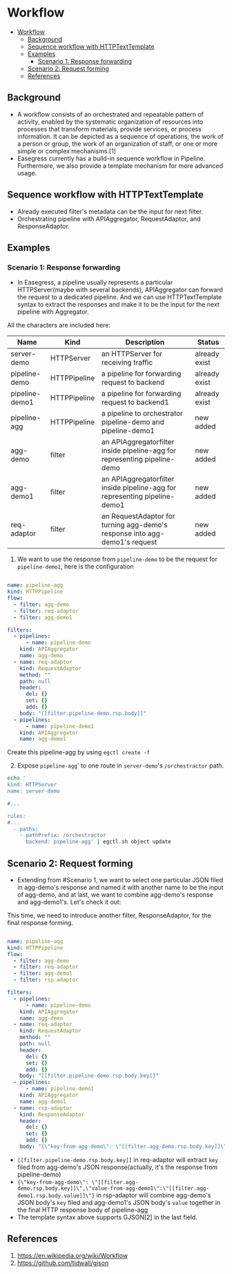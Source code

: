 # Workflow

- [Workflow](#workflow)
  - [Background](#background)
  - [Sequence workflow with HTTPTextTemplate](#sequence-workflow-with-httptexttemplate)
  - [Examples](#examples)
    - [Scenario 1: Response forwarding](#scenario-1-response-forwarding)
  - [Scenario 2:  Request forming](#scenario-2--request-forming)
  - [References](#references)

## Background

* A workflow consists of an orchestrated and repeatable pattern of activity, enabled by the systematic organization of resources into processes that transform materials, provide services, or process information. It can be depicted as a sequence of operations, the work of a person or group, the work of an organization of staff, or one or more simple or complex mechanisms.[1]
* Easegress currently has a build-in sequence workflow in Pipeline. Furthermore, we also provide a template mechanism for more advanced usage.

## Sequence workflow with HTTPTextTemplate

* Already executed filter's metadata can be the input for next filter.
* Orchestrating pipeline with APIAggregator, RequestAdaptor, and ResponseAdaptor.


## Examples

### Scenario 1: Response forwarding

* In Easegress, a pipeline usually represents a particular HTTPServer(maybe with several backends), APIAggregator can forward the request to a dedicated pipeline. And we can use HTTPTextTemplate syntax to extract the responses and make it to be the input for the next pipeline with Aggregator.

All the characters are included here:

| Name           | Kind         | Description                                                                | Status        |
| -------------- | ------------ | -------------------------------------------------------------------------- | ------------- |
| server-demo    | HTTPServer   | an HTTPServer for receiving traffic                                        | already exist |
| pipeline-demo  | HTTPPipeline | a pipeline for forwarding request to backend                               | already exist |
| pipeline-demo1 | HTTPPipeline | a pipeline for forwarding request to backend1                              | already exist |
| pipeline-agg   | HTTPPipeline | a pipeline to orchestrator pipeline-demo and pipeline-demo1                | new added     |
| agg-demo       | filter       | an APIAggregatorfilter inside pipeline-agg for representing pipeline-demo  | new added     |
| agg-demo1      | filter       | an APIAggregatorfilter inside pipeline-agg for representing pipeline-demo1 | new added     |
| req-adaptor    | filter       | an RequestAdaptor for turning agg-demo's response into agg-demo1's request | new added     |

1. We want to use the response from `pipeline-demo` to be the request for `pipeline-demo1`, here is the configuration

``` yaml

name: pipeline-agg
kind: HTTPPipeline
flow:
  - filter: agg-demo
  - filter: req-adaptor
  - filter: agg-demo1

filters:
  - pipelines:
      - name: pipeline-demo
    kind: APIAggregator
    name: agg-demo
  - name: req-adaptor
    kind: RequestAdaptor
    method: ""
    path: null
    header:
      del: {}
      set: {}
      add: {}
    body: "[[filter.pipeline-demo.rsp.body]]"
  - pipelines:
      - name: pipeline-demo1
    kind: APIAggregator
    name: agg-demo1

```

Create this pipeline-agg by using `egctl create -f `

2. Expose `pipeline-agg`' to one route in `server-demo`'s `/orchestractor` path.

``` bash
echo '
kind: HTTPServer
name: server-demo

#...

rules:
#...
  - paths:
    - pathPrefix: /orchestractor
      backend: pipeline-agg' | egctl.sh object update

```

## Scenario 2:  Request forming

* Extending from #Scenario 1, we want to select one particular JSON filed in agg-demo's response and named it with another name to be the input of agg-demo, and at last, we want to combine agg-demo's response and agg-demo1's. Let's check it out:

This time, we need to introduce another filter, ResponseAdaptor, for the final response forming.

``` yaml

name: pipeline-agg
kind: HTTPPipeline
flow:
  - filter: agg-demo
  - filter: req-adaptor
  - filter: agg-demo1
  - filter: rsp-adaptor

filters:
  - pipelines:
      - name: pipeline-demo
    kind: APIAggregator
    name: agg-demo
  - name: req-adaptor
    kind: RequestAdaptor
    method: ""
    path: null
    header:
      del: {}
      set: {}
      add: {}
    body: "[[filter.pipeline-demo.rsp.body.key]]"
  - pipelines:
      - name: pipeline-demo1
    kind: APIAggregator
    name: agg-demo1
  - name: rsp-adaptor
    kind: ResponseAdaptor
    header:
      del: {}
      set: {}
      add: {}
    body: "{\"key-from-agg-demo\": \"[[filter.agg-demo.rsp.body.key]]\",\"value-from-agg-demo1\":\"[[filter.agg-demo1.rsp.body.value]]\"}"

```

* `[[filter.pipeline-demo.rsp.body.key]]` in req-adaptor will extract `key` filed from agg-demo's JSON response(actually, it's the response from pipeline-demo)
* `{\"key-from-agg-demo\": \"[[filter.agg-demo.rsp.body.key]]\",\"value-from-agg-demo1\":\"[[filter.agg-demo1.rsp.body.value]]\"}` in rsp-adaptor will combine agg-demo's JSON body's `key` filed and agg-demo1's JSON body's `value` together in the final HTTP response body of pipeline-agg
* The template syntax above supports GJSON[2] in the last field.

## References

1. https://en.wikipedia.org/wiki/Workflow
2. https://github.com/tidwall/gjson
